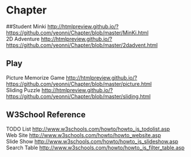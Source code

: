 # Chapter

##Student
Minki http://htmlpreview.github.io/?https://github.com/yeonni/Chapter/blob/master/MinKi.html
<br />
2D Adventure http://htmlpreview.github.io/?https://github.com/yeonni/Chapter/blob/master/2dadvent.html

## Play
Picture Memorize Game http://htmlpreview.github.io/?https://github.com/yeonni/Chapter/blob/master/picture.html 
<br />
Sliding Puzzle http://htmlpreview.github.io/?https://github.com/yeonni/Chapter/blob/master/sliding.html


## W3School Reference
TODO List http://www.w3schools.com/howto/howto_js_todolist.asp
<br />
Web Site http://www.w3schools.com/howto/howto_website.asp
<br />
Slide Show http://www.w3schools.com/howto/howto_js_slideshow.asp
<br />
Search Table http://www.w3schools.com/howto/howto_js_filter_table.asp
